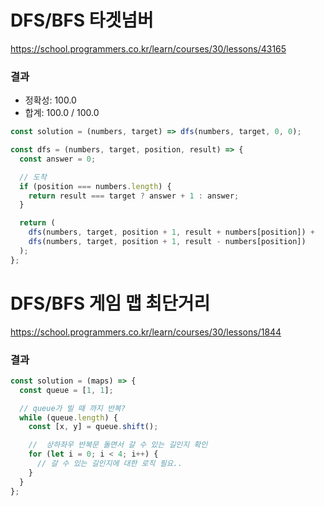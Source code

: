 # DFS/BFS 타겟넘버

https://school.programmers.co.kr/learn/courses/30/lessons/43165

### 결과

- 정확성: 100.0
- 합계: 100.0 / 100.0

```js
const solution = (numbers, target) => dfs(numbers, target, 0, 0);

const dfs = (numbers, target, position, result) => {
  const answer = 0;

  // 도착
  if (position === numbers.length) {
    return result === target ? answer + 1 : answer;
  }

  return (
    dfs(numbers, target, position + 1, result + numbers[position]) +
    dfs(numbers, target, position + 1, result - numbers[position])
  );
};
```

# DFS/BFS 게임 맵 최단거리

https://school.programmers.co.kr/learn/courses/30/lessons/1844

### 결과

```js
const solution = (maps) => {
  const queue = [1, 1];

  // queue가 빌 때 까지 반복?
  while (queue.length) {
    const [x, y] = queue.shift();

    //  상하좌우 반복문 돌면서 갈 수 있는 길인지 확인
    for (let i = 0; i < 4; i++) {
      // 갈 수 있는 길인지에 대한 로직 필요..
    }
  }
};
```
